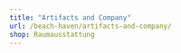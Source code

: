 ```yaml
---
title: "Artifacts and Company"
url: /beach-haven/artifacts-and-company/
shop: Raumausstattung
---
```

